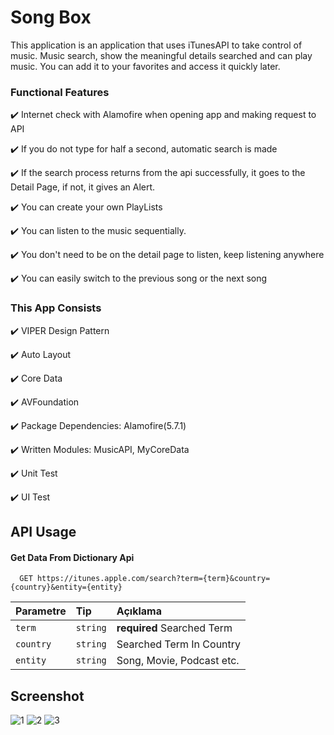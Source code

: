 
# Song Box
This application is an application that uses iTunesAPI to take control of music. Music search, show the meaningful details searched and can play music. You can add it to your favorites and access it quickly later.

### Functional Features

✔️ Internet check with Alamofire when opening app and making request to API

✔️ If you do not type for half a second, automatic search is made

✔️ If the search process returns from the api successfully, it goes to the Detail Page, if not, it gives an Alert.

✔️ You can create your own PlayLists

✔️ You can listen to the music sequentially.

✔️ You don't need to be on the detail page to listen, keep listening anywhere

✔️ You can easily switch to the previous song or the next song


### This App Consists

✔️ VIPER Design Pattern

✔️ Auto Layout 

✔️ Core Data

✔️ AVFoundation

✔️ Package Dependencies: Alamofire(5.7.1)

✔️ Written Modules: MusicAPI, MyCoreData

✔️ Unit Test

✔️ UI Test
## API Usage

#### Get Data From Dictionary Api

```http
  GET https://itunes.apple.com/search?term={term}&country={country}&entity={entity} 
```

| Parametre | Tip     | Açıklama                |
| :-------- | :------- | :------------------------- |
| `term` | `string` | **required** Searched Term |
| `country` | `string` | Searched Term In Country |
| `entity` | `string` | Song, Movie, Podcast etc. |

## Screenshot
  
![1](https://github.com/mertcan14/MertcanYaman_HWFinal/assets/61551987/2cc68823-04d3-4b93-b458-b8315cb2c863)
![2](https://github.com/mertcan14/MertcanYaman_HWFinal/assets/61551987/d8cfe75e-5391-4cc2-a8ea-6def2549a5ce)
![3](https://github.com/mertcan14/MertcanYaman_HWFinal/assets/61551987/8aacc2be-72cc-4292-8189-38488ad7b850)

